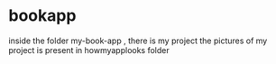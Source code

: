 # bookapp
inside the folder my-book-app , there is my project 
the pictures of my project is present in howmyapplooks folder
